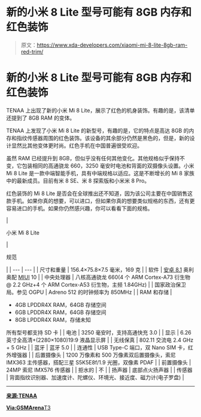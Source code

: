 # 新的小米 8 Lite 型号可能有 8GB 内存和红色装饰

> 原文：<https://www.xda-developers.com/xiaomi-mi-8-lite-8gb-ram-red-trim/>

# 新的小米 8 Lite 型号可能有 8GB 内存和红色装饰

TENAA 上出现了新的小米 Mi 8 Lite，展示了红色的机身装饰。有趣的是，该清单还提到了 8GB RAM 的变体。

TENAA 上发现了小米 Mi 8 Lite 的新型号，有趣的是，它的特点是高达 8GB 的内存和指纹传感器周围的红色装饰。该设备的其余部分仍然是黑色的，但是，新的设计显然比其他变体更时尚。红色手机在中国普遍很受欢迎。

虽然 RAM 已经提升到 8GB，但似乎没有任何其他变化。其他规格似乎保持不变，它包装相同的高通骁龙 660，3250 毫安时电池和背面的双摄像头设置。小米 Mi 8 Lite 是一款中端智能手机，具有中端规格以适应。这是不断增长的 Mi 8 家族中的最新成员。目前有米 8 SE、米 8 探索版和小米米 8 Pro。

红色装饰的 Mi 8 Lite 是否会在全球推出还不知道，因为该公司主要在中国销售这款手机。如果你真的想要，可以进口，但如果你真的想要类似规格的东西，还有更容易进口的手机。如果你仍然感兴趣，你可以看看下面的规格。

| 

小米 Mi 8 Lite

 | 

规范

 |
| --- | --- |
| 尺寸和重量 | 156.4×75.8×7.5 毫米，169 克 |
| 软件 | [安卓 8.1](https://www.xda-developers.com/tag/android-oreo/) 奥利奥配 [MIUI](https://www.xda-developers.com/tag/miui/) 10 |
| 中央处理器 | 八核高通骁龙 660(4 个 ARM Cortex-A73 衍生物@ 2.2 GHz+4 个 ARM Cortex-A53 衍生物，主频 1.84GHz) |
| 国家政治保卫局。参见 OGPU | Adreno 512 的时钟频率为 850MHz |
| RAM 和存储 | 

*   4GB LPDDR4X RAM，64GB 存储空间
*   6GB LPDDR4X RAM，64GB 存储空间
*   8GB LPDDR4X RAM，存储未知

所有型号都支持 SD 卡 |
| 电池 | 3250 毫安时，支持高通快充 3.0 |
| 显示 | 6.26 英寸全高清+(2280×1080)19:9 液晶显示屏 |
| 无线保真 | 802.11 交流电 2.4 GHz + 5 GHz |
| 蓝牙 | 蓝牙 5.0 |
| 连通性 | USB Type-C 端口，双 Nano SIM 卡，红外增强器 |
| 后置摄像头 | 1200 万像素和 500 万像素双后置摄像头，索尼 IMX363 主传感器，搭配三星 S5K5E8f/1.9 光圈，双像素 PDAF |
| 前置摄像头 | 24MP 索尼 IMX576 传感器 |
| 拒水的 | 不 |
| 扬声器 | 底部点火扬声器 |
| 传感器 | 背面指纹识别器、加速度计、陀螺仪、环境光、接近度、磁力计(电子罗盘) |

* * *

[**来源:TENAA**](http://shouji.tenaa.com.cn/mobile/MobileDetail.aspx?code=zDErPbEoeuCQbxt1GYrmKFkfMZ%2f4lhPE)

[**Via:GSMArena**T3](https://www.gsmarena.com/the_xiaomi_mi_8_lite_could_be_getting_a_new_color_and_8gb_ram_trim-news-33835.php)